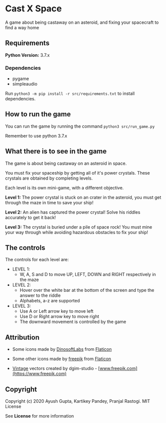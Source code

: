 # Cast X Space

A game about being castaway on an asteroid, and fixing your spacecraft to find a way home

## Requirements
**Python Version:** 3.7.x

### Dependencies
- pygame
- simpleaudio

Run `python3 -m pip install -r src/requirements.txt` to install dependencies.

## How to run the game

You can run the game by running the command `python3 src/run_game.py`

Remember to use python 3.7.x

## What there is to see in the game

The game is about being castaway on an asteroid in space.

You must fix your spaceship by getting all of it's power crystals. These crystals are obtained by completing levels.

Each level is its own mini-game, with a different objective.

**Level 1:** The power crystal is stuck on an crater in the asteroid, you must get through the maze in time to save
 your ship!

**Level 2:** An alien has captured the power crystal! Solve his riddles accurately to get it back!

**Level 3:** The crystal is buried under a pile of space rock! You must mine your way through while avoiding
 hazardous obstacles to fix your ship!

## The controls

The controls for each level are:

- LEVEL 1:
    - W, A, S and D to move UP, LEFT, DOWN and RIGHT respectively in the maze
- LEVEL 2:
    - Hover over the white bar at the bottom of the screen and type the answer to the riddle
    - Alphabets, a-z are supported
- LEVEL 3:
    - Use A or Left arrow key to move left
    - Use D or Right arrow key to move right
    - The downward movement is controlled by the game


## Attribution
- Some icons made by [DinosoftLabs](https://www.flaticon.com/authors/dinosoftlabsoft) from 
[Flaticon](https://www.flaticon.com)

- Some other icons made by [freepik](https://www.flaticon.com/authors/freepik)
from [Flaticon](https://www.flaticon.com/)

- [Vintage](https://www.freepik.com/vectors/vintage) vectors created by dgim-studio - 
[www.freepik.com](https://www.freepik.com)

## Copyright
Copyright (c) 2020 Ayush Gupta, Kartikey Pandey, Pranjal Rastogi. MIT License

See **License** for more information
